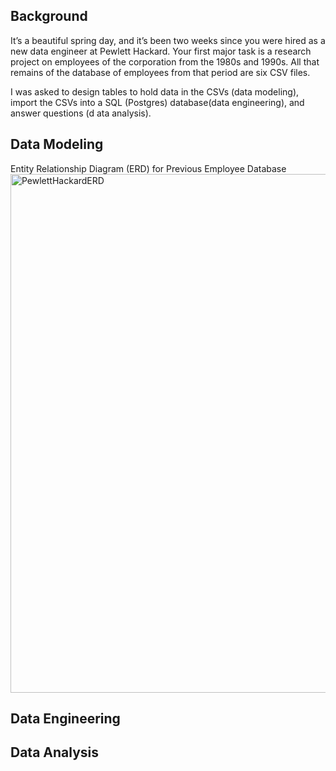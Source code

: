 ## Background

It’s a beautiful spring day, and it’s been two weeks since you were hired as a new data engineer at Pewlett Hackard. Your first major task is a research project on employees of the corporation from the 1980s and 1990s. All that remains of the database of employees from that period are six CSV files.

I was asked to design tables to hold data in the CSVs (data modeling), import the CSVs into a SQL (Postgres) database(data engineering), and answer questions (d ata analysis).

## Data Modeling
Entity Relationship Diagram (ERD) for Previous Employee Database
<img width="830" alt="PewlettHackardERD" src="https://user-images.githubusercontent.com/75756974/184274150-d4b1a374-db77-49a9-9f82-b223576be5a9.png">


## Data Engineering



## Data Analysis

